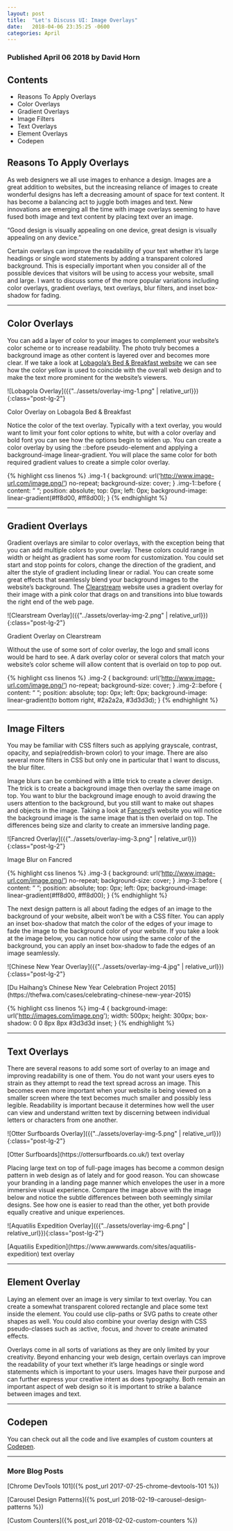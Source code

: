```yaml
---
layout: post
title:  "Let's Discuss UI: Image Overlays"
date:   2018-04-06 23:35:25 -0600
categories: April
---
```



### Published April 06 2018 by David Horn


## Contents
* Reasons To Apply Overlays
* Color Overlays
* Gradient Overlays
* Image Filters
* Text Overlays
* Element Overlays
* Codepen


## Reasons To Apply Overlays
As web designers we all use images to enhance a design. Images are a great addition to websites, but the increasing reliance of images to create wonderful designs has left a decreasing amount of space for text content. It has become a balancing act to juggle both images and text. New innovations are emerging all the time with image overlays seeming to have fused both image and text content by placing text over an image.

<div class="text-center">
“Good design is visually appealing on one device, great design is visually appealing on any device.”
</div>

Certain overlays can improve the readability of your text whether it’s large headings or single word statements by adding a transparent colored background. This is especially important when you consider all of the possible devices that visitors will be using to access your website, small and large. I want to discuss some of the more popular variations including color overlays, gradient overlays, text overlays, blur filters, and inset box-shadow for fading.

****

## Color Overlays
You can add a layer of color to your images to complement your website’s color scheme or to increase readability. The photo truly becomes a background image as other content is layered over and becomes more clear. If we take a look at [Lobagola’s Bed & Breakfast website](http://www.lobagola.com) we can see how the color yellow is used to coincide with the overall web design and to make the text more prominent for the website’s viewers. 

![Lobagola Overlay]({{"../assets/overlay-img-1.png" | relative_url}}){:class="post-lg-2"}
<div class="text-center blog-caption">
Color Overlay on Lobagola Bed & Breakfast
</div>

Notice the color of the text overlay. Typically with a text overlay, you would want to limit your font color options to white, but with a color overlay and bold font you can see how the options begin to widen up. You can create a color overlay by using the ::before pseudo-element and applying a background-image linear-gradient. You will place the same color for both required gradient values to create a simple color overlay.

{% highlight css linenos %}
.img-1 {
   background: url(‘http://www.image-url.com/image.png/’) no-repeat;
   background-size: cover;
}
.img-1::before {
   content: “ “;
   position: absolute;
   top: 0px;
   left: 0px;
   background-image: linear-gradient(#ff8d00, #ff8d00);
}
{% endhighlight %}

****

## Gradient Overlays
Gradient overlays are similar to color overlays, with the exception being that you can add multiple colors to your overlay. These colors could range in width or height as gradient has some room for customization. You could set start and stop points for colors, change the direction of the gradient, and alter the style of gradient including linear or radial. You can create some great effects that seamlessly blend your background images to the website’s background. The [Clearstream](http://www.clearstream.tv/) website uses a gradient overlay for their image with a pink color that drags on and transitions into blue towards the right end of the web page.

![Clearstream Overlay]({{"../assets/overlay-img-2.png" | relative_url}}){:class="post-lg-2"}
<div class="text-center blog-caption">
Gradient Overlay on Clearstream
</div>

Without the use of some sort of color overlay, the logo and small icons would be hard to see. A dark overlay color or several colors that match your website’s color scheme will allow content that is overlaid on top to pop out. 

{% highlight css linenos %}
.img-2 {
   background: url(‘http://www.image-url.com/image.png/’) no-repeat;
   background-size: cover;
}
.img-2::before {
   content: “ “;
   position: absolute;
   top: 0px;
   left: 0px;
   background-image: linear-gradient(to bottom right, #2a2a2a, #3d3d3d);
}
{% endhighlight %}


****

## Image Filters
You may be familiar with CSS filters such as applying grayscale, contrast, opacity, and sepia(reddish-brown color) to your image. There are also several more filters in CSS but only one in particular that I want to discuss, the blur filter.

Image blurs can be combined with a little trick to create a clever design. The trick is to create a background image then overlay the same image on top. You want to blur the background image enough to avoid drawing the users attention to the background, but you still want to make out shapes and objects in the image. Taking a look at [Fancred](http://fancred.com)’s website you will notice the background image is the same image that is then overlaid on top. The differences being size and clarity to create an immersive landing page.

![Fancred Overlay]({{"../assets/overlay-img-3.png" | relative_url}}){:class="post-lg-2"}
<div class="text-center blog-caption">
Image Blur on Fancred
</div>

{% highlight css linenos %}
.img-3 {
   background: url(‘http://www.image-url.com/image.png/’) no-repeat;
   background-size: cover;
}
.img-3::before {
   content: “ “;
   position: absolute;
   top: 0px;
   left: 0px;
   background-image: linear-gradient(#ff8d00, #ff8d00);
}
{% endhighlight %}

The next design pattern is all about fading the edges of an image to the background of your website, albeit won’t be with a CSS filter. You can apply an inset box-shadow that match the color of the edges of your image to fade the image to the background color of your website. If you take a look at the image below, you can notice how using the same color of the background, you can apply an inset box-shadow to fade the edges of an image seamlessly. 

![Chinese New Year Overlay]({{"../assets/overlay-img-4.jpg" | relative_url}}){:class="post-lg-2"}
<div class="text-center blog-caption">
[Du Haihang’s Chinese New Year Celebration Project 2015](https://thefwa.com/cases/celebrating-chinese-new-year-2015) 
</div>

{% highlight css linenos %}
img-4 {
    background-image: url('http://images.com/image.png');
    width: 500px;
    height: 300px;
    box-shadow: 0 0 8px 8px #3d3d3d inset;
}
{% endhighlight %}

****

## Text Overlays 
There are several reasons to add some sort of overlay to an image and improving readability is one of them. You do not want your users eyes to strain as they attempt to read the text spread across an image. This becomes even more important when your website is being viewed on a smaller screen where the text becomes much smaller and possibly less legible. Readability is important because it determines how well the user can view and understand written text by discerning between individual letters or characters from one another. 

![Otter Surfboards Overlay]({{"../assets/overlay-img-5.png" | relative_url}}){:class="post-lg-2"}
<div class="text-center blog-caption">
[Otter Surfboards](https://ottersurfboards.co.uk/) text overlay
</div>

Placing large text on top of full-page images has become a common design pattern in web design as of lately and for good reason. You can showcase your branding in a landing page manner which envelopes the user in a more immersive visual experience. Compare the image above with the image below and notice the subtle differences between both seemingly similar designs. See how one is easier to read than the other, yet both provide equally creative and unique experiences.

![Aquatilis Expedition Overlay]({{"../assets/overlay-img-6.png" | relative_url}}){:class="post-lg-2"}
<div class="text-center blog-caption">
[Aquatilis Expedition](https://www.awwwards.com/sites/aquatilis-expedition) text overlay 
</div>

****

## Element Overlay
Laying an element over an image is very similar to text overlay. You can create a somewhat transparent colored rectangle and place some text inside the element. You could use clip-paths or SVG paths to create other shapes as well. You could also combine your overlay design with CSS pseudo-classes such as :active, :focus, and :hover to create animated effects. 

Overlays come in all sorts of variations as they are only limited by your creativity. Beyond enhancing your web design, certain overlays can improve the readability of your text whether it’s large headings or single word statements which is important to your users. Images have their purpose and can further express your creative intent as does typography. Both remain an important aspect of web design so it is important to strike a balance between images and text. 

****

## Codepen
You can check out all the code and live examples of custom counters at [Codepen](https://codepen.io/davidh6164/).

****

### More Blog Posts
[Chrome DevTools 101]({% post_url 2017-07-25-chrome-devtools-101 %})

[Carousel Design Patterns]({% post_url 2018-02-19-carousel-design-patterns %})

[Custom Counters]({% post_url 2018-02-02-custom-counters %})
